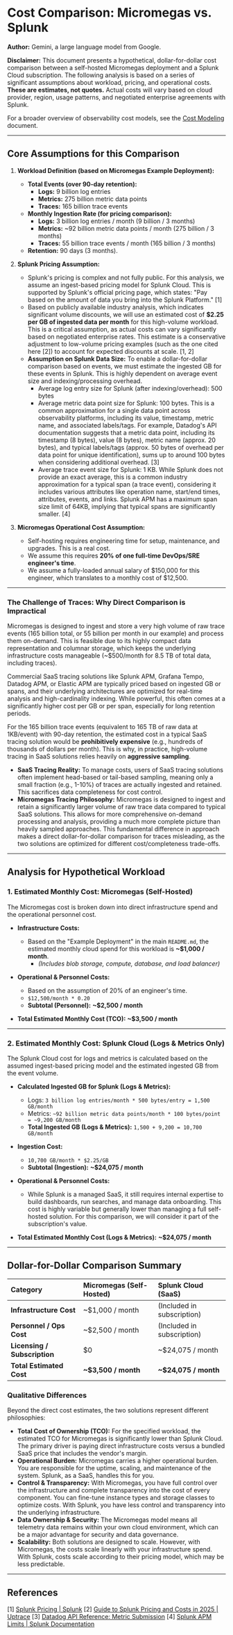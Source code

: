 # Cost Comparison: Micromegas vs. Splunk

**Author:** Gemini, a large language model from Google.

**Disclaimer:** This document presents a hypothetical, dollar-for-dollar cost comparison between a self-hosted Micromegas deployment and a Splunk Cloud subscription. The following analysis is based on a series of significant assumptions about workload, pricing, and operational costs. **These are estimates, not quotes.** Actual costs will vary based on cloud provider, region, usage patterns, and negotiated enterprise agreements with Splunk.

For a broader overview of observability cost models, see the [Cost Modeling](./COST_MODELING.md) document.

---

## Core Assumptions for this Comparison

1.  **Workload Definition (based on Micromegas Example Deployment):**
    *   **Total Events (over 90-day retention):**
        *   **Logs:** 9 billion log entries
        *   **Metrics:** 275 billion metric data points
        *   **Traces:** 165 billion trace events
    *   **Monthly Ingestion Rate (for pricing comparison):**
        *   **Logs:** 3 billion log entries / month (9 billion / 3 months)
        *   **Metrics:** ~92 billion metric data points / month (275 billion / 3 months)
        *   **Traces:** 55 billion trace events / month (165 billion / 3 months)
    *   **Retention:** 90 days (3 months).

2.  **Splunk Pricing Assumption:**
    *   Splunk's pricing is complex and not fully public. For this analysis, we assume an ingest-based pricing model for Splunk Cloud. This is supported by Splunk's official pricing page, which states: "Pay based on the amount of data you bring into the Splunk Platform." [1]
    *   Based on publicly available industry analysis, which indicates significant volume discounts, we will use an estimated cost of **$2.25 per GB of ingested data per month** for this high-volume workload. This is a critical assumption, as actual costs can vary significantly based on negotiated enterprise rates. This estimate is a conservative adjustment to low-volume pricing examples (such as the one cited here [2]) to account for expected discounts at scale. [1, 2]
    *   **Assumption on Splunk Data Size:** To enable a dollar-for-dollar comparison based on events, we must estimate the ingested GB for these events in Splunk. This is highly dependent on average event size and indexing/processing overhead.
        *   Average log entry size for Splunk (after indexing/overhead): 500 bytes
        *   Average metric data point size for Splunk: 100 bytes. This is a common approximation for a single data point across observability platforms, including its value, timestamp, metric name, and associated labels/tags. For example, Datadog's API documentation suggests that a metric data point, including its timestamp (8 bytes), value (8 bytes), metric name (approx. 20 bytes), and typical labels/tags (approx. 50 bytes of overhead per data point for unique identification), sums up to around 100 bytes when considering additional overhead. [3]
        *   Average trace event size for Splunk: 1 KB. While Splunk does not provide an exact average, this is a common industry approximation for a typical span (a trace event), considering it includes various attributes like operation name, start/end times, attributes, events, and links. Splunk APM has a maximum span size limit of 64KB, implying that typical spans are significantly smaller. [4]

3.  **Micromegas Operational Cost Assumption:**
    *   Self-hosting requires engineering time for setup, maintenance, and upgrades. This is a real cost.
    *   We assume this requires **20% of one full-time DevOps/SRE engineer's time**.
    *   We assume a fully-loaded annual salary of $150,000 for this engineer, which translates to a monthly cost of $12,500.

---

### The Challenge of Traces: Why Direct Comparison is Impractical

Micromegas is designed to ingest and store a very high volume of raw trace events (165 billion total, or 55 billion per month in our example) and process them on-demand. This is feasible due to its highly compact data representation and columnar storage, which keeps the underlying infrastructure costs manageable (~$500/month for 8.5 TB of total data, including traces).

Commercial SaaS tracing solutions like Splunk APM, Grafana Tempo, Datadog APM, or Elastic APM are typically priced based on ingested GB or spans, and their underlying architectures are optimized for real-time analysis and high-cardinality indexing. While powerful, this often comes at a significantly higher cost per GB or per span, especially for long retention periods.

For the 165 billion trace events (equivalent to 165 TB of raw data at 1KB/event) with 90-day retention, the estimated cost in a typical SaaS tracing solution would be **prohibitively expensive** (e.g., hundreds of thousands of dollars per month). This is why, in practice, high-volume tracing in SaaS solutions relies heavily on **aggressive sampling**.

*   **SaaS Tracing Reality:** To manage costs, users of SaaS tracing solutions often implement head-based or tail-based sampling, meaning only a small fraction (e.g., 1-10%) of traces are actually ingested and retained. This sacrifices data completeness for cost control.
*   **Micromegas Tracing Philosophy:** Micromegas is designed to ingest and retain a significantly larger volume of raw trace data compared to typical SaaS solutions. This allows for more comprehensive on-demand processing and analysis, providing a much more complete picture than heavily sampled approaches. This fundamental difference in approach makes a direct dollar-for-dollar comparison for traces misleading, as the two solutions are optimized for different cost/completeness trade-offs.

---

## Analysis for Hypothetical Workload

### 1. Estimated Monthly Cost: Micromegas (Self-Hosted)

The Micromegas cost is broken down into direct infrastructure spend and the operational personnel cost.

*   **Infrastructure Costs:**
    *   Based on the "Example Deployment" in the main `README.md`, the estimated monthly cloud spend for this workload is **~$1,000 / month**.
        *   *(Includes blob storage, compute, database, and load balancer)*

*   **Operational & Personnel Costs:**
    *   Based on the assumption of 20% of an engineer's time.
    *   `$12,500/month * 0.20`
    *   **Subtotal (Personnel):** **~$2,500 / month**

*   **Total Estimated Monthly Cost (TCO):** **~$3,500 / month**

---

### 2. Estimated Monthly Cost: Splunk Cloud (Logs & Metrics Only)

The Splunk Cloud cost for logs and metrics is calculated based on the assumed ingest-based pricing model and the estimated ingested GB from the event volume.

*   **Calculated Ingested GB for Splunk (Logs & Metrics):**
    *   Logs: `3 billion log entries/month * 500 bytes/entry = 1,500 GB/month`
    *   Metrics: `~92 billion metric data points/month * 100 bytes/point = ~9,200 GB/month`
    *   **Total Ingested GB (Logs & Metrics):** `1,500 + 9,200 = 10,700 GB/month`

*   **Ingestion Cost:**
    *   `10,700 GB/month * $2.25/GB`
    *   **Subtotal (Ingestion):** **~$24,075 / month**

*   **Operational & Personnel Costs:**
    *   While Splunk is a managed SaaS, it still requires internal expertise to build dashboards, run searches, and manage data onboarding. This cost is highly variable but generally lower than managing a full self-hosted solution. For this comparison, we will consider it part of the subscription's value.

*   **Total Estimated Monthly Cost (Logs & Metrics):** **~$24,075 / month**

---

## Dollar-for-Dollar Comparison Summary

| Category | Micromegas (Self-Hosted) | Splunk Cloud (SaaS) |
| :--- | :--- | :--- |
| **Infrastructure Cost** | ~$1,000 / month | (Included in subscription) |
| **Personnel / Ops Cost** | ~$2,500 / month | (Included in subscription) |
| **Licensing / Subscription** | $0 | ~$24,075 / month |
| **Total Estimated Cost** | **~$3,500 / month** | **~$24,075 / month** |

### Qualitative Differences

Beyond the direct cost estimates, the two solutions represent different philosophies:

*   **Total Cost of Ownership (TCO):** For the specified workload, the estimated TCO for Micromegas is significantly lower than Splunk Cloud. The primary driver is paying direct infrastructure costs versus a bundled SaaS price that includes the vendor's margin.
*   **Operational Burden:** Micromegas carries a higher operational burden. You are responsible for the uptime, scaling, and maintenance of the system. Splunk, as a SaaS, handles this for you.
*   **Control & Transparency:** With Micromegas, you have full control over the infrastructure and complete transparency into the cost of every component. You can fine-tune instance types and storage classes to optimize costs. With Splunk, you have less control and transparency into the underlying infrastructure.
*   **Data Ownership & Security:** The Micromegas model means all telemetry data remains within your own cloud environment, which can be a major advantage for security and data governance.
*   **Scalability:** Both solutions are designed to scale. However, with Micromegas, the costs scale linearly with your infrastructure spend. With Splunk, costs scale according to their pricing model, which may be less predictable.

---

## References

[1] [Splunk Pricing | Splunk](https://www.splunk.com/en_us/products/pricing.html)
[2] [Guide to Splunk Pricing and Costs in 2025 | Uptrace](https://uptrace.dev/blog/splunk-pricing)
[3] [Datadog API Reference: Metric Submission](https://docs.datadoghq.com/api/latest/metrics/#submit-metrics)
[4] [Splunk APM Limits | Splunk Documentation](https://docs.splunk.com/observability/en/apm/apm-limits.html)
